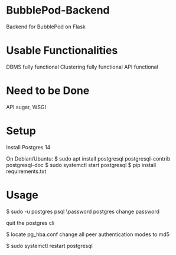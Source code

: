 # BubblePod-Backend
Backend for BubblePod on Flask

# Usable Functionalities
DBMS fully functional
Clustering fully functional
API functional

# Need to be Done
API sugar, WSGI

# Setup
Install Postgres 14

On Debian/Ubuntu:
$ sudo apt install postgresql postgresql-contrib postgresql-doc
$ sudo systemctl start postgresql
$ pip install requirements.txt

# Usage
$ sudo -u postgres psql
\password postgres
change password

quit the postgres cli

$ locate pg_hba.conf
change all peer authentication modes to md5

$ sudo systemctl restart postgresql
